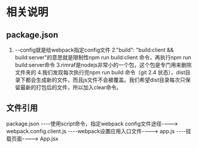 # 相关说明

## package.json
1. --config就是给webpack指定config文件
2."build": "build:client && build:server"的意思就是限制性npm run build:client 命令，再执行npm run build:server命令
3.rimraf是nodejs非常小的一个包，这个包是专门用来删除文件夹的
4.我们发现每次执行完npm run build 命令（git 2.4 状态），dist目录下都会生成新的文件，而且js文件不会被覆盖。我们希望dist目录每次只保留最新的打包后的文件，所以加入clear命令。

## 文件引用
package.json ----使用script命令，指定webpack config文件途径----> webpack.config.client.js ----webpack设置应用入口文件----> app.js ----挂载页面----> App.jsx